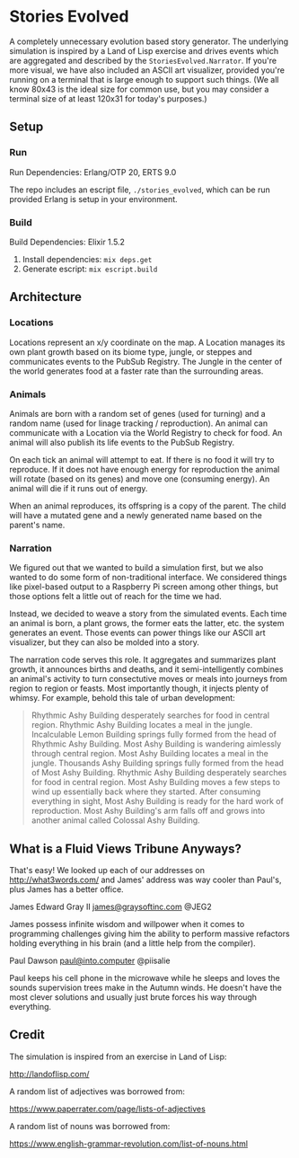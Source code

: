 # Stories Evolved

A completely unnecessary evolution based story generator. The underlying simulation is inspired by a Land of Lisp exercise and drives events which are aggregated and described by the `StoriesEvolved.Narrator`. If you're more visual, we have also included an ASCII art visualizer, provided you're running on a terminal that is large enough to support such things. (We all know 80x43 is the ideal size for common use, but you may consider a terminal size of at least 120x31 for today's purposes.)

## Setup

### Run

Run Dependencies: Erlang/OTP 20, ERTS 9.0

The repo includes an escript file, `./stories_evolved`, which can be run provided Erlang is setup in your environment.

### Build

Build Dependencies: Elixir 1.5.2

1. Install dependencies: `mix deps.get`
2. Generate escript: `mix escript.build`

## Architecture

### Locations

Locations represent an x/y coordinate on the map. A Location manages its own plant growth based on its biome type, jungle, or steppes and communicates events to the PubSub Registry. The Jungle in the center of the world generates food at a faster rate than the surrounding areas.

### Animals

Animals are born with a random set of genes (used for turning) and a random name (used for linage tracking / reproduction). An animal can communicate with a Location via the World Registry to check for food. An animal will also publish its life events to the PubSub Registry.

On each tick an animal will attempt to eat. If there is no food it will try to reproduce. If it does not have enough energy for reproduction the animal will rotate (based on its genes) and move one (consuming energy). An animal will die if it runs out of energy.

When an animal reproduces, its offspring is a copy of the parent. The child will have a mutated gene and a newly generated name based on the parent's name.

### Narration

We figured out that we wanted to build a simulation first, but we also wanted to do some form of non-traditional interface.  We considered things like pixel-based output to a Raspberry Pi screen among other things, but those options felt a little out of reach for the time we had.

Instead, we decided to weave a story from the simulated events.  Each time an animal is born, a plant grows, the former eats the latter, etc. the system generates an event.  Those events can power things like our ASCII art visualizer, but they can also be molded into a story.

The narration code serves this role.  It aggregates and summarizes plant growth, it announces births and deaths, and it semi-intelligently combines an animal's activity to turn consectutive moves or meals into journeys from region to region or feasts.  Most importantly though, it injects plenty of whimsy.  For example, behold this tale of urban development:

> Rhythmic Ashy Building desperately searches for food in central region.
> Rhythmic Ashy Building locates a meal in the jungle.
> Incalculable Lemon Building springs fully formed from the head of 
> Rhythmic Ashy Building.
> Most Ashy Building is wandering aimlessly through central region.
> Most Ashy Building locates a meal in the jungle.
> Thousands Ashy Building springs fully formed from the head of 
> Most Ashy Building.
> Rhythmic Ashy Building desperately searches for food in central region.
> Most Ashy Building moves a few steps to wind up essentially back where 
> they started.
> After consuming everything in sight, Most Ashy Building is ready for 
> the hard work of reproduction.
> Most Ashy Building's arm falls off and grows into another animal called 
> Colossal Ashy Building.

## What is a Fluid Views Tribune Anyways?

That's easy! We looked up each of our addresses on http://what3words.com/ and James' address was way cooler than Paul's, plus James has a better office.

James Edward Gray II james@graysoftinc.com @JEG2

James possess infinite wisdom and willpower when it comes to programming challenges giving him the ability to perform massive refactors holding everything in his brain (and a little help from the compiler).


Paul Dawson paul@into.computer @piisalie

Paul keeps his cell phone in the microwave while he sleeps and loves the sounds supervision trees make in the Autumn winds. He doesn't have the most clever solutions and usually just brute forces his way through everything.

## Credit

The simulation is inspired from an exercise in Land of Lisp:

http://landoflisp.com/

A random list of adjectives was borrowed from:

https://www.paperrater.com/page/lists-of-adjectives

A random list of nouns was borrowed from:

https://www.english-grammar-revolution.com/list-of-nouns.html
